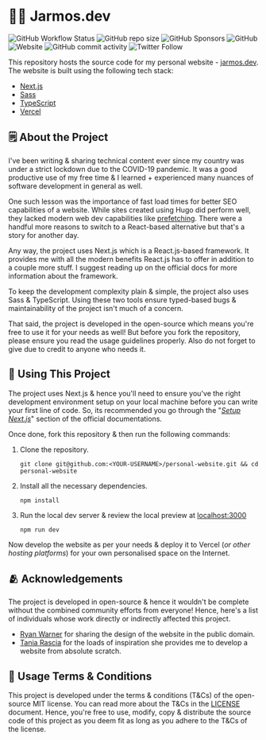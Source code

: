 # 👨‍💻 Jarmos.dev

![GitHub Workflow Status](https://img.shields.io/github/actions/workflow/status/Jarmos-san/personal-website/prod-deploy.yml?branch=main&label=CI%2FCD&logo=github&style=flat-square)
![GitHub repo size](https://img.shields.io/github/repo-size/Jarmos-san/personal-website?label=Repo%20Size&logo=github&style=flat-square)
![GitHub Sponsors](https://img.shields.io/github/sponsors/Jarmos-san?color=%23EA4AAA&label=Support%20the%20Project&logo=github%20sponsors&style=flat-square)
![GitHub](https://img.shields.io/github/license/Jarmos-san/personal-website?label=License&logo=github&style=flat-square)
![Website](https://img.shields.io/website?down_color=Red&down_message=Offline&label=Website&logo=Vercel&style=flat-square&up_message=Online&url=https%3A%2F%2Fjarmos.vercel.app)
![GitHub commit activity](https://img.shields.io/github/commit-activity/w/Jarmos-san/personal-website?label=Commit%20Frequency&logo=github&style=flat-square)
![Twitter Follow](https://img.shields.io/twitter/follow/Jarmosan?style=social)

This repository hosts the source code for my personal website - [jarmos.dev][1].
The website is built using the following tech stack:

- [Next.js][2]
- [Sass][3]
- [TypeScript][4]
- [Vercel][5]

## 🗒️ About the Project

I've been writing & sharing technical content ever since my country was under a
strict lockdown due to the COVID-19 pandemic. It was a good productive use of my
free time & I learned + experienced many nuances of software development in
general as well.

One such lesson was the importance of fast load times for better SEO
capabilities of a website. While sites created using Hugo did perform well, they
lacked modern web dev capabilities like [prefetching][6]. There were a handful
more reasons to switch to a React-based alternative but that's a story for
another day.

Any way, the project uses Next.js which is a React.js-based framework. It
provides me with all the modern benefits React.js has to offer in addition to a
couple more stuff. I suggest reading up on the official docs for more
information about the framework.

To keep the development complexity plain & simple, the project also uses Sass &
TypeScript. Using these two tools ensure typed-based bugs & maintainability of
the project isn't much of a concern.

That said, the project is developed in the open-source which means you're free
to use it for your needs as well! But before you fork the repository, please
ensure you read the usage guidelines properly. Also do not forget to give due to
credit to anyone who needs it.

## 📖 Using This Project

The project uses Next.js & hence you'll need to ensure you've the right
development environment setup on your local machine before you can write your
first line of code. So, its recommended you go through the "[_Setup
Next.js_][7]" section of the official documentations.

Once done, fork this repository & then run the following commands:

1. Clone the repository.

   ```console
   git clone git@github.com:<YOUR-USERNAME>/personal-website.git && cd personal-website
   ```

2. Install all the necessary dependencies.

   ```console
   npm install
   ```

3. Run the local dev server & review the local preview at [localhost:3000][8]

   ```console
   npm run dev
   ```

Now develop the website as per your needs & deploy it to Vercel (_or other
hosting platforms_) for your own personalised space on the Internet.

## 🫂 Acknowledgements

The project is developed in open-source & hence it wouldn't be complete without
the combined community efforts from everyone! Hence, here's a list of
individuals whose work directly or indirectly affected this project.

- [Ryan Warner][9] for sharing the design of the website in the public domain.
- [Tania Rascia][10] for the loads of inspiration she provides me to develop a
  website from absolute scratch.

## 📃 Usage Terms & Conditions

This project is developed under the terms & conditions (T&Cs) of the open-source
MIT license. You can read more about the T&Cs in the [LICENSE][11] document.
Hence, you're free to use, modify, copy & distribute the source code of this
project as you deem fit as long as you adhere to the T&Cs of the license.

<!-- Reference Links -->

[1]: https://jarmos.vercel.app
[2]: https://nextjs.org
[3]: https://sass-lang.org
[4]: https://www.typescriptlang.org
[5]: https://vercel.com
[6]: https://developer.mozilla.org/en-US/docs/Web/HTTP/Link_prefetching_FAQ
[7]: https://nextjs.org/docs/getting-started
[8]: http://localhost:3000
[9]: https://www.warner.codes
[10]: https://www.taniarascia.com
[11]: ./LICENSE
